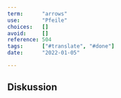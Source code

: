 ```yaml
---
term:      "arrows"
use:       "Pfeile"
choices:   []
avoid:     []
reference: 504 
tags:      ["#translate", "#done"]
date:      "2022-01-05"

---
```


## Diskussion

